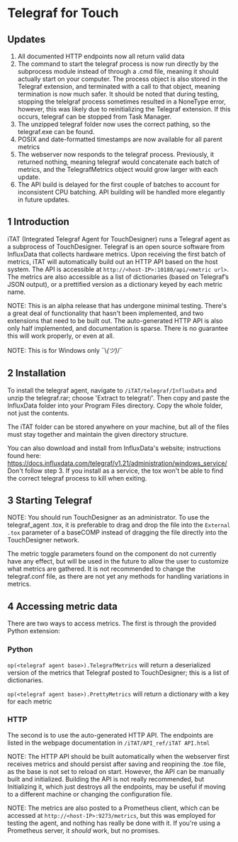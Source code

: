 # Telegraf for Touch

## Updates
1. All documented HTTP endpoints now all return valid data
2. The command to start the telegraf process is now run directly by the subprocess module instead of through a .cmd file, meaning it should actually start on your computer. The process object is also stored in the Telegraf extension, and terminated with a call to that object, meaning termination is now much safer. It should be noted that during testing, stopping the telelgraf process sometimes resulted in a NoneType error, however, this was likely due to reinitializing the Telegraf extension. If this occurs, telegraf can be stopped from Task Manager.
3. The unzipped telegraf folder now uses the correct pathing, so the telegraf.exe can be found.
4. POSIX and date-formatted timestamps are now available for all parent metrics
5. The webserver now responds to the telegraf process. Previously, it returned nothing, meaning telegraf would concatenate each batch of metrics, and the TelegrafMetrics object would grow larger with each update.
6. The API build is delayed for the first couple of batches to account for inconsistent CPU batching. API building will be handled more elegantly in future updates.


## 1	Introduction
iTAT (Integrated Telegraf Agent for TouchDesigner) runs a Telegraf agent as a subprocess of TouchDesigner. Telegraf is an open source software from InfluxData that collects hardware metrics. Upon receiving the first batch of metrics, iTAT will automatically build out an HTTP API based on the host system. The API is accessible at `http://<host-IP>:10180/api/<metric url>`. The metrics are also accessible as a list of dictionaries (based on Telegraf’s JSON output), or a prettified version as a dictionary keyed by each metric name.

NOTE: This is an alpha release that has undergone minimal testing. There's a great deal of functionality that hasn't been implemented, and two extensions that need to be built out. The auto-generated HTTP API is also only half implemented, and documentation is sparse. There is no guarantee this will work properly, or even at all.

NOTE: This is for Windows only ¯\\_(ツ)_/¯


## 2	Installation
To install the telegraf agent, navigate to `/iTAT/telegraf/InfluxData` and unzip the telegraf.rar; choose 'Extract to telegraf/'. Then copy and paste the InfluxData folder into your Program Files directory. Copy the whole folder, not just the contents.

The iTAT folder can be stored anywhere on your machine, but all of the files must stay together and maintain the given directory structure.

You can also download and install from InfluxData's website; instructions found here: https://docs.influxdata.com/telegraf/v1.21/administration/windows_service/
Don't follow step 3. If you install as a service, the tox won't be able to find the correct telegraf process to kill when exiting. 

## 3	Starting Telegraf
NOTE: You should run TouchDesigner as an administrator.
To use the telegraf_agent .tox, it is preferable to drag and drop the file into the `External .tox` parameter of a baseCOMP instead of dragging the file directly into the TouchDesigner network.

The metric toggle parameters found on the component do not currently have any effect, but will be used in the future to allow the user to customize what metrics are gathered. It is not recommended to change the telegraf.conf file, as there are not yet any methods for handling variations in metrics.

## 4	Accessing metric data
There are two ways to access metrics. The first is through the provided Python extension:
### Python
`op(<telegraf agent base>).TelegrafMetrics` will return a deserialized version of the metrics that Telegraf posted to TouchDesigner; this is a list of dictionaries.

`op(<telegraf agent base>).PrettyMetrics` will return a dictionary with a key for each metric

### HTTP
The second is to use the auto-generated HTTP API. The endpoints are listed in the webpage documentation in `/iTAT/API_ref/iTAT API.html`

NOTE: The HTTP API should be built automatically when the webserver first receives metrics and should persist after saving and reopining the .toe file, as the base is not set to reload on start. However, the API can be manually built and initialized. Building the API is not really recommended, but Initializing it, which just destroys all the endpoints, may be useful if moving to a different machine or changing the configuration file.

NOTE: The metrics are also posted to a Prometheus client, which can be accessed at `http://<host-IP>:9273/metrics`, but this was employed for testing the agent, and nothing has really be done with it. If you're using a Prometheus server, it *should* work, but no promises.

